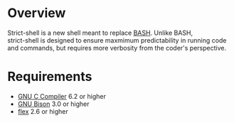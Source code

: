 # Overview

Strict-shell is a new shell meant to replace [BASH][bash]. Unlike BASH,  
strict-shell is designed to ensure maxmimum predictability in running code and 
commands, but requires more verbosity from the coder's perspective.

  [bash]: https://www.gnu.org/software/bash/bash.html

# Requirements

  - [GNU C Compiler][gcc] 6.2 or higher
  - [GNU Bison][bison] 3.0 or higher
  - [flex][flex] 2.6 or higher

  [gcc]: https://gcc.gnu.org/
  [bison]: https://www.gnu.org/software/bison/
  [flex]: https://github.com/westes/flex/releases



